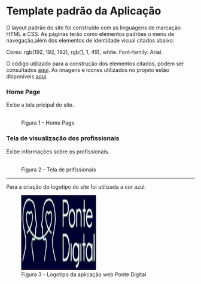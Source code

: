 # Template padrão da Aplicação

O layout padrão do site foi construído com as linguagens de marcação HTML e CSS.
As páginas terão como elementos padrões o menu de navegação,além dos elementos de identidade visual citados abaixo:

Cores: rgb(192, 192, 192), rgb(1, 1, 49), white.
Font-family: Arial.

O código utilizado para a construção dos elementos citados, podem ser consultados <a href="">aqui</a>. As imagens e ícones utilizados no projeto estão disponíveis <a href="">aqui</a>.

<h3><b>Home Page</b></h3>
<p>Exibe a tela pricipal do site.</p>
<figure> 
  <img src="">
  <figcaption> Figura 1 - Home Page
</figure> 
    
<h3><b>Tela de visualização dos profissionais</b></h3>
<p>Exibe informações sobre os profissionais.</p>
<figure> 
  <img src="">
  <figcaption>Figura 2 - Tela de prifissionais     
</figure> 
<hr>
  
<p>Para a criação do logotipo do site foi utilizada a cor azul.</p>

<figure> 
  <img src="https://github.com/ICEI-PUC-Minas-PMV-ADS/pmv-ads-2024-1-e1-proj-web-t5-pmv-ads-2024-1-e1-projpontedigital/blob/main/documentos/imagens/logo..jpg" width="200" height="200">
    <figcaption>Figura 3 - Logotipo da aplicação web Ponte Digital
</figure> 
